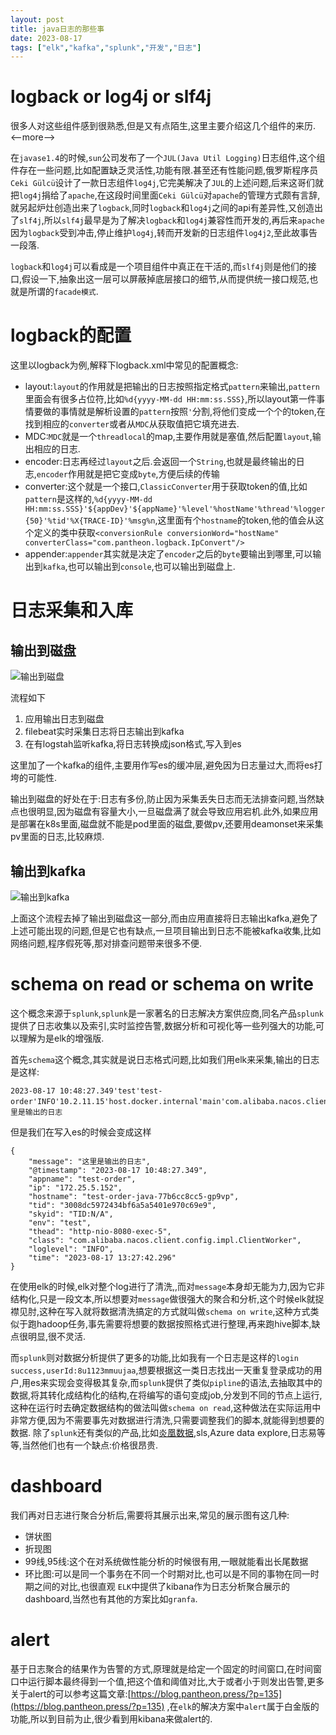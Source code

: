 ```yaml
---
layout: post
title: java日志的那些事
date: 2023-08-17
tags: ["elk","kafka","splunk","开发","日志"]
---
```


# logback or log4j or slf4j

很多人对这些组件感到很熟悉,但是又有点陌生,这里主要介绍这几个组件的来历.
<--more-->

在`javase1.4`的时候,`sun`公司发布了一个`JUL(Java Util Logging)`日志组件,这个组件存在一些问题,比如配置缺乏灵活性,功能有限.甚至还有性能问题,俄罗斯程序员`Ceki Gülcü`设计了一款日志组件`log4j`,它完美解决了`JUL`的上述问题,后来这哥们就把`log4j`捐给了`apache`,在这段时间里面`Ceki Gülcü`对`apache`的管理方式颇有言辞,就另起炉灶创造出来了`logback`,同时`logback`和`log4j`之间的api有差异性,又创造出了`slf4j`,所以`slf4j`最早是为了解决`logback`和`log4j`兼容性而开发的,再后来`apache`因为`logback`受到冲击,停止维护`log4j`,转而开发新的日志组件`log4j2`,至此故事告一段落.

`logback`和`log4j`可以看成是一个项目组件中真正在干活的,而`slf4j`则是他们的接口,假设一下,抽象出这一层可以屏蔽掉底层接口的细节,从而提供统一接口规范,也就是所谓的`facade模式`.

# logback的配置

这里以logback为例,解释下logback.xml中常见的配置概念:

*   layout:`layout`的作用就是把输出的日志按照指定格式`pattern`来输出,`pattern`里面会有很多占位符,比如`%d{yyyy-MM-dd HH:mm:ss.SSS}`,所以layout第一件事情要做的事情就是解析设置的`pattern`按照`'`分割,将他们变成一个个的token,在找到相应的`converter`或者从`MDC`从获取值把它填充进去.
*   MDC:`MDC`就是一个`threadlocal`的map,主要作用就是塞值,然后配置`layout`,输出相应的日志.
*   encoder:日志再经过`layout`之后.会返回一个`String`,也就是最终输出的日志,`encoder`作用就是把它变成`byte`,方便后续的传输
*   converter:这个就是一个接口,`ClassicConverter`用于获取token的值,比如`pattern`是这样的,`%d{yyyy-MM-dd HH:mm:ss.SSS}'${appDev}'${appName}'%level'%hostName'%thread'%logger{50}'%tid'%X{TRACE-ID}'%msg%n`,这里面有个`hostname`的token,他的值会从这个定义的类中获取`<conversionRule conversionWord="hostName" converterClass="com.pantheon.logback.IpConvert"/>`
*   appender:`appender`其实就是决定了`encoder`之后的`byte`要输出到哪里,可以输出到`kafka`,也可以输出到`console`,也可以输出到磁盘上.

# 日志采集和入库

## 输出到磁盘

![输出到磁盘](20230817130714.png)

流程如下

1.  应用输出日志到磁盘
2.  filebeat实时采集日志将日志输出到kafka
3.  在有logstah监听kafka,将日志转换成json格式,写入到es

这里加了一个kafka的组件,主要用作写es的缓冲层,避免因为日志量过大,而将es打垮的可能性.

输出到磁盘的好处在于:日志有多份,防止因为采集丢失日志而无法排查问题,当然缺点也很明显,因为磁盘有容量大小,一旦磁盘满了就会导致应用宕机.此外,如果应用是部署在k8s里面,磁盘就不能是pod里面的磁盘,要做pv,还要用deamonset来采集pv里面的日志,比较麻烦.

## 输出到kafka

![输出到kafka](20230817131454.png)

上面这个流程去掉了输出到磁盘这一部分,而由应用直接将日志输出kafka,避免了上述可能出现的问题,但是它也有缺点,一旦项目输出到日志不能被kafka收集,比如网络问题,程序假死等,那对排查问题带来很多不便.

# schema on read or schema on write

这个概念来源于`splunk`,`splunk`是一家著名的日志解决方案供应商,同名产品`splunk`提供了日志收集以及索引,实时监控告警,数据分析和可视化等一些列强大的功能,可以理解为是elk的增强版.

首先`schema`这个概念,其实就是说日志格式问题,比如我们用elk来采集,输出的日志是这样:

    2023-08-17 10:48:27.349'test'test-order'INFO'10.2.11.15'host.docker.internal'main'com.alibaba.nacos.client.config.impl.ClientWorker'N/A''这里是输出的日志

但是我们在写入es的时候会变成这样

    {
        "message": "这里是输出的日志",
        "@timestamp": "2023-08-17 10:48:27.349",
        "appname": "test-order",
        "ip": "172.25.5.152",
        "hostname": "test-order-java-77b6cc8cc5-gp9vp",
        "tid": "3008dc5972434bf6a5a5401e970c69e9",
        "skyid": "TID:N/A",
        "env": "test",
        "thead": "http-nio-8080-exec-5",
        "class": "com.alibaba.nacos.client.config.impl.ClientWorker",
        "loglevel": "INFO",
        "time": "2023-08-17 13:27:42.296"
    }

在使用elk的时候,elk对整个log进行了清洗,,而对`message`本身却无能为力,因为它非结构化,只是一段文本,所以想要对`message`做很强大的聚合和分析,这个时候elk就捉襟见肘,这种在写入就将数据清洗搞定的方式就叫做`schema on write`,这种方式类似于跑hadoop任务,事先需要将想要的数据按照格式进行整理,再来跑hive脚本,缺点很明显,很不灵活.

而`splunk`则对数据分析提供了更多的功能,比如我有一个日志是这样的`login success,userId:8u1123mmuujaa`,想要根据这一类日志找出一天重复登录成功的用户,用es来实现会变得极其复杂,而`splunk`提供了类似`pipline`的语法,去抽取其中的数据,将其转化成结构化的结构,在将编写的语句变成job,分发到不同的节点上运行,这种在运行时去确定数据结构的做法叫做`schema on read`,这种做法在实际运用中非常方便,因为不需要事先对数据进行清洗,只需要调整我们的脚本,就能得到想要的数据.
除了`splunk`还有类似的产品,比如[炎凰数据](https://www.51cto.com/article/755320.html),sls,Azure data explore,日志易等等,当然他们也有一个缺点:价格很昂贵.

# dashboard

我们再对日志进行聚合分析后,需要将其展示出来,常见的展示图有这几种:

*   饼状图
*   折现图
*   99线,95线:这个在对系统做性能分析的时候很有用,一眼就能看出长尾数据
*   环比图:可以是同一个事务在不同一个时期对比,也可以是不同的事物在同一时期之间的对比,也很直观
`ELK`中提供了kibana作为日志分析聚合展示的dashboard,当然也有其他的方案比如`granfa`.

# alert

基于日志聚合的结果作为告警的方式,原理就是给定一个固定的时间窗口,在时间窗口中运行脚本最终得到一个值,把这个值和阈值对比,大于或者小于则发出告警,更多关于alert的可以参考这篇文章:[https://blog.pantheon.press/?p=135](https://blog.pantheon.press/?p=135) ,在`elk`的解决方案中`alert`属于白金版的功能,所以到目前为止,很少看到用kibana来做alert的.